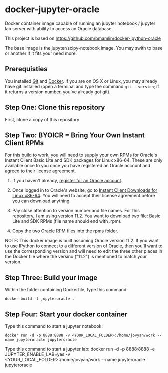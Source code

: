 docker-jupyter-oracle
=======================

Docker container image capable of running an jupyter notebook / jupyter lab
server with ability to access an Oracle database.


This project is based on https://github.com/bmamlin/docker-ipython-oracle


The base image is the jupyter/scipy-notebook image.
You may swith to base or another if it fits your need more.



Prerequisties
-------------
You installed [Git](http://git-scm.com/) and [Docker](https://docs.docker.com/installation/).
If you are on OS X or Linux, you may already have git installed (open a terminal and type the
command `git --version`; if it returns a version number, you've already got git).

Step One: Clone this repository
-------------------------------
First, clone a copy of this repository



Step Two: BYOICR = Bring Your Own Instant Client RPMs
-----------------------------------------------------
For this build to work, you will need to supply your own RPMs for Oracle's Instant Client Basic Lite and SDK packages for Linux x86-64.  These are only available once to you once you have registered an Oracle
account and agreed to their license agreement.

1. If you haven't already, [register for an Oracle account](https://login.oracle.com/mysso/signon.jsp).

2. Once logged in to Oracle's website, go to [Instant Client Downloads for Linux x86-64](http://www.oracle.com/technetwork/topics/linuxx86-64soft-092277.html).  You will need to accept their license agreement before you can download anything.

3. Pay close attention to version number and file names.  For this repository, I am using version 11.2.  You want to download two file: Basic Lite and SDK RPMs (file name should end with .rpm).

4. Copy the two Oracle RPM files into the rpms folder.

NOTE: This docker image is built assuming Oracle version 11.2.  If you want to use IPython to
connect to a different version of Oracle, then you'll want to use the corresponding version and
will need to edit the three other places in the Docker file where the versino ("11.2") is
mentioned to match your version.

Step Three: Build your image
----------------------------
Within the folder containing Dockerfile, type this command:

    docker build -t jupyteroracle .


Step Four: Start your docker container
--------------------------------------
Type this command to start a jupyter notebook:

    docker run -d -p 8888:8888 -v <YOUR_LOCAL_FOLDER>:/home/jovyan/work --name jupyteroracle jupyteroracle

Type this command to start a jupyter lab:
  docker run -d -p 8888:8888 -e JUPYTER_ENABLE_LAB=yes -v <YOUR_LOCAL_FOLDER>:/home/jovyan/work --name jupyteroracle jupyteroracle
